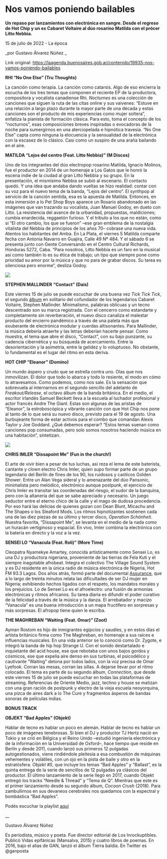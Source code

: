# Nos vamos poniendo bailables

**Un repaso por lanzamientos con electrónica en sangre. Desde el regreso de Hot Chip y un ex Cabaret Voltaire al dúo rosarino Matilda con el prócer Litto Nebbia.**

15 de julio de 2022 - La época

_por Gustavo Álvarez Núñez _

Link original: https://laagenda.buenosaires.gob.ar/contenido/19935-nos-vamos-poniendo-bailables



**RHI “No One Else” (Tru Thoughts)**




La canción como terapia. La canción como catarsis. Algo de eso encierra la escucha de los tres temas que componen el reciente EP de la productora, compositora y vocalista canadiense Rhi. *Nocturnes* es una colección de canciones que siguen la ruta de las citas online y sus vaivenes: “Estuve en una relación a largo plazo durante la mayor parte de una década y estas canciones son el producto de mis experiencias como mujer soltera”, enfatiza la pianista de formación clásica. Para esto, toma el concepto de los “nocturnos”, esas composiciones breves inspiradas o evocadoras de la noche para sumergirnos en una aterciopelada e hipnótica travesía. “No One Else” capta como ninguna la elocuencia y la sensualidad de la electrónica con la escasez de lo clásico. Casi como un suspiro de una araña bailando en el aire.




**MATILDA “Lejos del centro (Feat. Litto Nebbia)” (M Discos)**




Uno de los integrantes del dúo electropop rosarino Matilda, Ignacio Molinos, fue el productor en 2014 de un homenaje a Los Gatos que le honró la escena indie de la ciudad al gran Litto Nebbia y su grupo. En la presentación, el mismísimo Nebbia se subió al escenario. El contacto quedó. Y una idea que andaba dando vueltas se hizo realidad: contar con su voz para el nuevo tema de la banda, “Lejos del centro”. El synthpop al servicio de la canción sentida, esa es la apuesta de Matilda. Entonces, en esta inmersión a lo Pet Shop Boys aparece un Rosario abandonado en las imágenes que van trazando su vocalista, Juan Manuel Godoy, en dueto con Litto. La resistencia del avance de la urbanidad, propuestas, maldiciones; cumbia enardecida, reggaetón furioso. Y el tributo a los que no están, como si “El otro cambio, los que se fueron” –ese gran emblema de la nostalgia vitalista del Nebbia de principios de los años 70– cobrase una nueva vida. Atentos los habitantes del Amba. En La Plata, el viernes 5 Matilda comparte fecha con Antonia Navarro en Guajira, Calle 49 Nº 484. Y el sábado 6 se presenta junto con Gente Conversando en el Centro Cultural Richards, Honduras 5272, Caba. “Para nosotros, Litto Nebbia es un faro en la musical así como también lo es su ética de trabajo; un tipo que siempre pone como prioridad su amor por la música y que no para de grabar discos. Su tarea es silenciosa pero enorme”, desliza Godoy.




[![](https://img.youtube.com/vi/zwYTXb7LHBo/0.jpg)](https://www.youtube.com/watch?v=zwYTXb7LHBo)




**STEPHEN MALLINDER** **“Contact” (Dais)**




Este viernes 15 de julio se puede escuchar de una buena vez *Tick Tick Tick*, el segundo [álbum](https://stephenmallinder.bandcamp.com/album/tick-tick-tick) en solitario del cofundador de los legendarios Cabaret Voltaire, Stephen Mallinder. Minimalismo, palabras oblicuas y un tecno descentrado son su marca registrada. Con el cencerro como estandarte y completamente sin reverberación, el nuevo disco canaliza el malestar producto del encierro pandémico a través de una paleta más que exuberante de electrónica modular y cuerdas altisonantes. Para Mallinder, la música debería atraerte y las letras deberían hacerte pensar. Como muestra, el tema que abre el disco, “Contact”, con su bajo punzante, su cadencia cibernética y su búsqueda de acercamiento. Entre la desorientación y la asimetría, entre la gelidez y lo voluptuoso. No obstante, lo fundamental es el lugar del ritmo en esta deriva.




**HOT CHIP “Eleanor” (Domino)**




Un mundo áspero y crudo que se estrella contra uno. Olas que nos inmovilizan. El dolor que todo lo abarca y todo lo resiente, el modo en cómo lo atravesamos. Como podemos, como nos sale. Es la sensación que sobrevuela al internarnos en el segundo sencillo del adelanto de *Freakout/Release*, el octavo álbum de la banda británica. En el medio, el escritor irlandés Samuel Beckett lleva a la escuela al luchador profesional y actor francés Andre The Giant. Estas son algunas de las aristas de “Eleanor”, la estroboscópica y vibrante canción con que Hot Chip nos pone al tanto de lo que será su nuevo disco, previsto para el 19 de agosto. Una burbujeante forma de estar activos para el combo que comandan Alexis Taylor y Joe Goddard. ¿Qué debemos esperar? “Estos temas suenan como canciones pop consumadas, pero solo somos nosotros haciendo música en una habitación”, sintetizan.




[![](https://img.youtube.com/vi/nRqHrmAePDE/0.jpg)](https://www.youtube.com/watch?v=nRqHrmAePDE)




**CHRIS IMLER “Dissapoint Me” (Fun in the church!)**




El arte de vivir bien a pesar de tus luchas, así reza el lema de este baterista, cantante y clown electro Chris Imler, quien supo formar parte de un grupo legendario del Berlín de fines de los 90, los ruidosos y caóticos Golden Shower. Entre un Alan Vega sideral y lo amenazante del dúo Pansonic, minimalista pero melódico, electrónico aunque postpunk, el ejercicio de Chris Imler es transitar las coordenadas del riesgo, el sudor de la banquina, pero con la altanería del que se sabe apreciado y necesario. Un juego seductor entre el eterno chico de la calle y el mago de dudosa procedencia. Por eso hará las delicias de quienes gozan con Dean Blunt, Micachu and The Shapes o los Sleaford Mods. Los ritmos hipnotizantes sostienen cada una de las diez piezas de su último y tercer disco, *Operation Schönheit*. Nuestra favorita, “Dissapoint Me”, se levanta en el medio de la nada como un huracán vertiginoso y espacial. En vivo, Imler combina la electrónica con la batería en directo y la voz a la vez.




**SENSEI LO “Vanacula (Feat. Roli)” (More Time)**




Cleopatra Nyamekye Amartey, conocida artísticamente como Sensei Lo, es una DJ y productora nigeriana, proveniente de las tierras de Fela Kuti y el siempre inagotable afrobeat. Integra el colectivo The Village Sound System y es DJ residente en la única radio de música electrónica de Nigeria, Hot FM 93.3 Lagos. Dos años atrás, formó parte del documental [Assurance](https://www.youtube.com/watch?v=H2Yz6xfj6hw), que a lo largo de treinta minutos relata las dificultades de ser DJ mujer en Nigeria; exhibiendo hechos ligados con el respeto, los mandatos morales y los prejuicios. Lo de Sensei Lo es el afroelectro: una fusión de armonías electrónicas y ritmos africanos. Su tarea diaria es difundir el poder curativo de la felicidad a través de la música y la danza. El arrebatador y macizo “Vanacula” es una buena introducción a un mapa fructífero en sorpresas y más sorpresas. El afropop tiene quien le escriba.




**THE MAGHREBAN “Waiting (Feat. Omar)” (Zoot)**




Ayman Rostom es hijo de inmigrantes egipcios y saudíes, y en estos días el artista británico firma como The Maghreban, en homenaje a sus raíces e influencias musicales. En una vida anterior se lo conoció como Dr. Zygote, e integró la banda de hip hop Strange U. Con el sonido destartalado e inquietante del acid house, ese que rebotaba con unos bajos gordos y cósmicos, ese que expelía aire denso en sus turbinas, el psicodélico y cautivante “Waiting” detona por todos lados, con la voz precisa de Omar Lyefook. Corran las mesas, corran las sillas. A dejarse llevar por el ritmo colocado. El tema es parte de su segundo álbum, *Connection*, que desde este viernes 15 de julio se puede escuchar en todas las plataformas de streaming. Referencias de Oriente Medio, jazz, techno y house se matizan con una gran ración de postpunk y electro de la vieja escuela neoyorquina, una pizca de aires dark a lo The Cure y fragmentos ásperos de bandas sonoras de películas indias.




**BONUS TRACK**




**OBJEKT “Bad Apples” (Objekt)**




Hablar de tecno es hablar un poco en alemán. Hablar de tecno es hablar un poco de imágenes tenebrosas. Si bien el DJ y productor TJ Hertz nació en Tokio y se crió en Bélgica y el Reino Unido –estudió ingeniería electrónica y de la información en la Universidad de Oxford–, hace tiempo que reside en Berlín y desde 2011, cuando lanzó sus primeros 12 pulgadas autogestionados, viene rindiéndole pleitesía a esa combustión de máquinas vehementes y volátiles, con un ojo en la pista de baile y otro en la estratósfera. *Objekt #5*, que incluye los temas “Bad Apples” y “Ballast”, es la quinta entrega de la serie de sencillos de 12 pulgadas ya clásicos del productor. El último lanzamiento de la serie llegó en 2017, cuando Objekt entregó los tracks “Needle & Thread” y “Tema de Q”. Mientras que este es el primer lanzamiento desde su segundo álbum, *Cocoon Crush* (2018). Para zambullirnos en sus devaneos cerebrales nos quedamos con la espectral y bombástica “Bad Apples”.




Podés escuchar la playlist [aquí](https://open.spotify.com/embed/playlist/1tsNUm9oNKrg5PF2dfc0Io?utm_source=generator)




\_\_




Gustavo Álvarez Núñez




Es periodista, músico y poeta. Fue director editorial de Los Inrockuptibles. Publicó Vidas epifánicas (Mansalva, 2015) y cuatro libros de poemas. En 2016, bajo el alias de GAN, lanzó el álbum Tierra baldía. En Twitter es @ganposta



